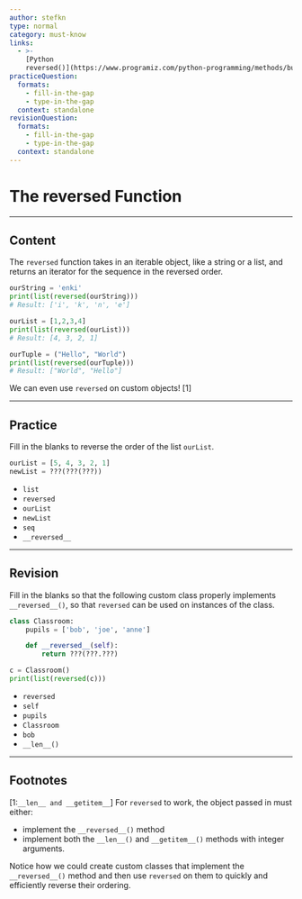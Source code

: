 ```yaml
---
author: stefkn
type: normal
category: must-know
links:
  - >-
    [Python
    reversed()](https://www.programiz.com/python-programming/methods/built-in/reversed){website}
practiceQuestion:
  formats:
    - fill-in-the-gap
    - type-in-the-gap
  context: standalone
revisionQuestion:
  formats:
    - fill-in-the-gap
    - type-in-the-gap
  context: standalone
---
```


# The reversed Function


---

## Content

The `reversed` function takes in an iterable object, like a string or a list, and returns an iterator for the sequence in the reversed order.

```python
ourString = 'enki'
print(list(reversed(ourString)))
# Result: ['i', 'k', 'n', 'e']

ourList = [1,2,3,4]
print(list(reversed(ourList)))
# Result: [4, 3, 2, 1]

ourTuple = ("Hello", "World")
print(list(reversed(ourTuple)))
# Result: ["World", "Hello"]
```

We can even use `reversed` on custom objects! [1]

---

## Practice

Fill in the blanks to reverse the order of the list `ourList`.

```python
ourList = [5, 4, 3, 2, 1]
newList = ???(???(???))
```

- `list`
- `reversed`
- `ourList`
- `newList`
- `seq`
- `__reversed__`


---

## Revision

Fill in the blanks so that the following custom class properly implements `__reversed__()`, so that `reversed` can be used on instances of the class.

```python
class Classroom:
    pupils = ['bob', 'joe', 'anne']

    def __reversed__(self):
        return ???(???.???)

c = Classroom()
print(list(reversed(c)))
```

- `reversed`
- `self`
- `pupils`
- `Classroom`
- `bob`
- `__len__()`


---

## Footnotes

[1:`__len__ and __getitem__`]
For `reversed` to work, the object passed in must either:
- implement the `__reversed__()` method
- implement both the `__len__()` and `__getitem__()` methods with integer arguments.


Notice how we could create custom classes that implement the `__reversed__()` method and then use `reversed` on them to quickly and efficiently reverse their ordering. 
 